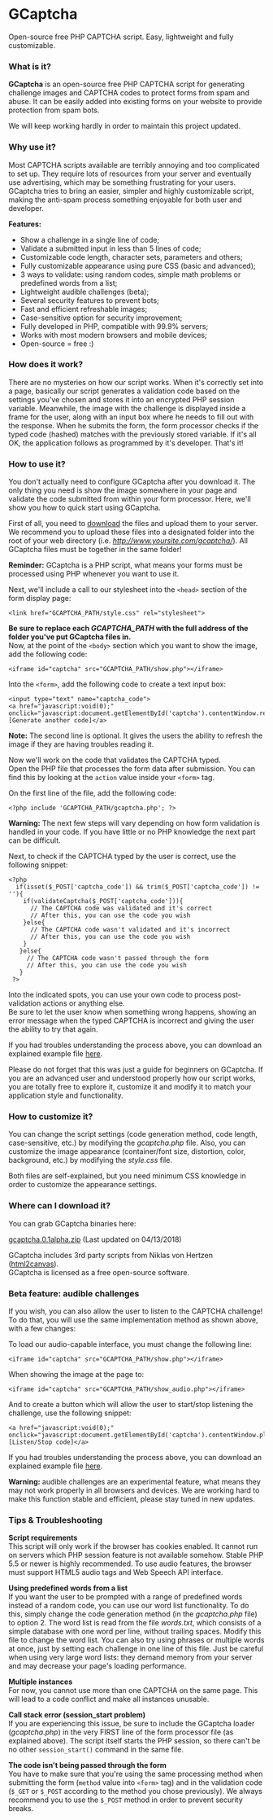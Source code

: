 # GCaptcha
Open-source free PHP CAPTCHA script. Easy, lightweight and fully customizable.

### What is it?
**GCaptcha** is an open-source free PHP CAPTCHA script for generating challenge images and CAPTCHA codes to protect forms from spam and abuse. It can be easily added into existing forms on your website to provide protection from spam bots. 

We will keep working hardly in order to maintain this project updated.

### Why use it?
Most CAPTCHA scripts available are terribly annoying and too complicated to set up. They require lots of resources from your server and eventually use advertising, which may be something frustrating for your users. GCaptcha tries to bring an easier, simpler and highly customizable script, making the anti-spam process something enjoyable for both user and developer. 

**Features:**
- Show a challenge in a single line of code;
- Validate a submitted input in less than 5 lines of code;
- Customizable code length, character sets, parameters and others;
- Fully customizable appearance using pure CSS (basic and advanced);
- 3 ways to validate: using random codes, simple math problems or predefined words from a list;
- Lightweight audible challenges (beta);
- Several security features to prevent bots;
- Fast and efficient refreshable images;
- Case-sensitive option for security improvement;
- Fully developed in PHP, compatible with 99.9% servers;
- Works with most modern browsers and mobile devices;
- Open-source = free :)

### How does it work?
There are no mysteries on how our script works. When it's correctly set into a page, basically our script generates a validation code based on the settings you've chosen and stores it into an encrypted PHP session variable. Meanwhile, the image with the challenge is displayed inside a frame for the user, along with an input box where he needs to fill out with the response. When he submits the form, the form processor checks if the typed code (hashed) matches with the previously stored variable. If it's all OK, the application follows as programmed by it's developer. That's it!

### How to use it?
You don't actually need to configure GCaptcha after you download it. The only thing you need is show the image somewhere in your page and validate the code submitted from within your form processor. Here, we'll show you how to quick start using GCaptcha. 

First of all, you need to [download](https://github.com/silvagabriel62/GCaptcha/releases/download/0.1alpha/gcaptcha.0.1alpha.zip) the files and upload them to your server. We recommend you to upload these files into a designated folder into the root of your web directory (i.e. _http://www.yoursite.com/gcaptcha/_). All GCaptcha files must be together in the same folder!

**Reminder:** GCaptcha is a PHP script, what means your forms must be processed using PHP whenever you want to use it.

Next, we'll include a call to our stylesheet into the `<head>` section of the form display page:

```
<link href="GCAPTCHA_PATH/style.css" rel="stylesheet">
```

**Be sure to replace each _GCAPTCHA_PATH_ with the full address of the folder you've put GCaptcha files in.**\
Now, at the point of the `<body>` section which you want to show the image, add the following code:

```
<iframe id="captcha" src="GCAPTCHA_PATH/show.php"></iframe>
```

Into the `<form>`, add the following code to create a text input box:

```
<input type="text" name="captcha_code">
<a href="javascript:void(0);" onclick="javascript:document.getElementById('captcha').contentWindow.reloadCaptcha();">[Generate another code]</a>
```

**Note:** The second line is optional. It gives the users the ability to refresh the image if they are having troubles reading it.

Now we'll work on the code that validates the CAPTCHA typed.\
Open the PHP file that processes the form data after submission. You can find this by looking at the `action` value inside your `<form>` tag.

On the first line of the file, add the following code:

```
<?php include 'GCAPTCHA_PATH/gcaptcha.php'; ?>
```

**Warning:** The next few steps will vary depending on how form validation is handled in your code. If you have little or no PHP knowledge the next part can be difficult.

Next, to check if the CAPTCHA typed by the user is correct, use the following snippet:

```
<?php
  if(isset($_POST['captcha_code']) && trim($_POST['captcha_code']) != ''){
    if(validateCaptcha($_POST['captcha_code'])){
      // The CAPTCHA code was validated and it's correct
      // After this, you can use the code you wish
    }else{
      // The CAPTCHA code wasn't validated and it's incorrect
      // After this, you can use the code you wish
    }
   }else{
     // The CAPTCHA code wasn't passed through the form
     // After this, you can use the code you wish
   }
 ?>
```

Into the indicated spots, you can use your own code to process post-validation actions or anything else.\
Be sure to let the user know when something wrong happens, showing an error message when the typed CAPTCHA is incorrect and giving the user the ability to try that again. 

If you had troubles understanding the process above, you can download an explained example file [here](https://github.com/silvagabriel62/GCaptcha/releases/download/0.1alpha/example.zip).

Please do not forget that this was just a guide for beginners on GCaptcha. If you are an advanced user and understood properly how our script works, you are totally free to explore it, customize it and modify it to match your application style and functionality.

### How to customize it?
You can change the script settings (code generation method, code length, case-sensitive, etc.) by modifying the _gcaptcha.php_ file.
Also, you can customize the image appearance (container/font size, distortion, color, background, etc.) by modifying the _style.css_ file.

Both files are self-explained, but you need minimum CSS knowledge in order to customize the appearance settings.

### Where can I download it?
You can grab GCaptcha binaries here:

[gcaptcha.0.1alpha.zip](https://github.com/silvagabriel62/GCaptcha/releases/download/0.1alpha/gcaptcha.0.1alpha.zip) (Last updated on 04/13/2018)

GCaptcha includes 3rd party scripts from Niklas von Hertzen ([html2canvas](https://html2canvas.hertzen.com/)).\
GCaptcha is licensed as a free open-source software.

### Beta feature: audible challenges
If you wish, you can also allow the user to listen to the CAPTCHA challenge!\
To do that, you will use the same implementation method as shown above, with a few changes:

To load our audio-capable interface, you must change the following line:

```
<iframe id="captcha" src="GCAPTCHA_PATH/show.php"></iframe>
```

When showing the image at the page to:

```
<iframe id="captcha" src="GCAPTCHA_PATH/show_audio.php"></iframe>
```

And to create a button which will allow the user to start/stop listening the challenge, use the following snippet:

```
<a href="javascript:void(0);" onclick="javascript:document.getElementById('captcha').contentWindow.playCaptcha();">[Listen/Stop code]</a>
```

If you had troubles understanding the process above, you can download an explained example file [here](https://github.com/silvagabriel62/GCaptcha/releases/download/0.1alpha/example.zip).

**Warning:** audible challenges are an experimental feature, what means they may not work properly in all browsers and devices. We are working hard to make this function stable and efficient, please stay tuned in new updates.

### Tips & Troubleshooting

**Script requirements**\
This script will only work if the browser has cookies enabled. It cannot run on servers which PHP session feature is not available somehow. Stable PHP 5.5 or newer is highly recommended. To use audio features, the browser must support HTML5 audio tags and Web Speech API interface. 

**Using predefined words from a list**\
If you want the user to be prompted with a range of predefined words instead of a random code, you can use our word list functionality. To do this, simply change the code generation method (in the _gcaptcha.php_ file) to option 2. The word list is read from the file _words.txt_, which consists of a simple database with one word per line, without trailing spaces. Modify this file to change the word list. You can also try using phrases or multiple words at once, just by setting each challenge in one line of this file. Just be careful when using very large word lists: they demand memory from your server and may decrease your page's loading performance. 

**Multiple instances**\
For now, you cannot use more than one CAPTCHA on the same page. This will lead to a code conflict and make all instances unusable. 

**Call stack error (session_start problem)**\
If you are experiencing this issue, be sure to include the GCaptcha loader (_gcaptcha.php_) in the very FIRST line of the form processor file (as explained above). The script itself starts the PHP session, so there can't be no other `session_start()` command in the same file. 

**The code isn't being passed through the form**\
You have to make sure that you're using the same processing method when submitting the form (`method` value into `<form>` tag) and in the validation code (`$_GET` or `$_POST` according to the method you chose previously). We always recommend you to use the `$_POST` method in order to prevent security breaks.
